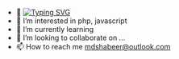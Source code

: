- 👋 [![Typing SVG](https://readme-typing-svg.herokuapp.com?lines=Hi%2C+I%E2%80%99m+shabeer)](https://git.io/typing-svg)
- 👀 I’m interested in php, javascript
- 🌱 I’m currently learning 
- 💞️ I’m looking to collaborate on ...
- 📫 How to reach me mdshabeer@outlook.com 

<!---
muhammed-shabeer/muhammed-shabeer is a ✨ special ✨ repository because its `README.md` (this file) appears on your GitHub profile.
You can click the Preview link to take a look at your changes.
--->
